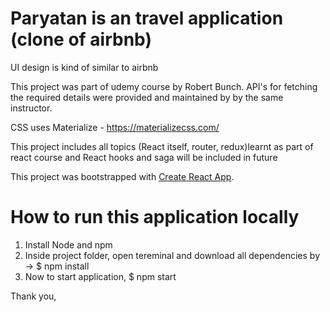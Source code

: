 # Paryatan is an travel application (clone of airbnb)
UI design is kind of similar to airbnb

This project was part of udemy course by Robert Bunch. API's for fetching the required details were provided and maintained by by the same instructor.  


CSS uses Materialize - https://materializecss.com/


This project includes all topics (React itself, router, redux)learnt as part of react course and React hooks and saga will be included in future


This project was bootstrapped with [Create React App](https://github.com/facebook/create-react-app).


# How to run this application locally

  1.  Install Node and npm
  2.  Inside project folder, open tereminal and download all dependencies by -> $ npm install
  3.  Now to start application, $ npm start

Thank you,
